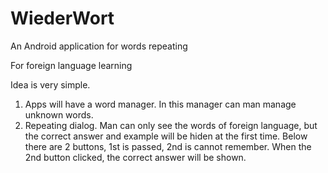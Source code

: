 # WiederWort
An Android application for words repeating

For foreign language learning

Idea is very simple.
1. Apps will have a word manager. In this manager can man manage unknown words.
2. Repeating dialog. Man can only see the words of foreign language, but the correct answer and example will be hiden at the first time. 
Below there are 2 buttons, 1st is passed, 2nd is cannot remember. When the 2nd button clicked, the correct answer will be shown.
